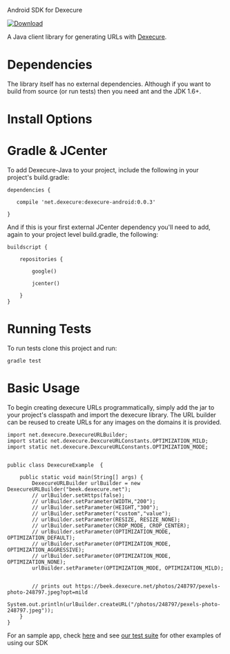 Android SDK for Dexecure

[ ![Download](https://api.bintray.com/packages/dexecure/maven/dexecure-android/images/download.svg?version=0.0.3) ](https://bintray.com/dexecure/maven/dexecure-android/0.0.1/link)


A Java client library for generating URLs with [Dexecure](https://dexecure.com).

# Dependencies

The library itself has no external dependencies. Although if you want to build from source (or run tests) then you need ant and the JDK 1.6+.

# Install Options

# Gradle & JCenter
To add Dexecure-Java to your project, include the following in your project's build.gradle:

```
dependencies {

   compile 'net.dexecure:dexecure-android:0.0.3'
  
}
```

And if this is your first external JCenter dependency you'll need to add, again to your project level build.gradle, the following:

```
buildscript {

    repositories {
    
        google()
        
        jcenter()
        
    }
}
```

# Running Tests

To run tests clone this project and run:

```gradle test```

# Basic Usage

To begin creating dexecure URLs programmatically, simply add the jar to your project's classpath and import the dexecure library. The URL builder can be reused to create URLs for any images on the domains it is provided.

```
import net.dexecure.DexecureURLBuilder;
import static net.dexecure.DexcureURLConstants.OPTIMIZATION_MILD;
import static net.dexecure.DexcureURLConstants.OPTIMIZATION_MODE;


public class DexecureExample  {

    public static void main(String[] args) {
        DexecureURLBuilder urlBuilder = new DexecureURLBuilder("beek.dexecure.net");
        // urlBuilder.setHttps(false);
        // urlBuilder.setParameter(WIDTH,"200");
        // urlBuilder.setParameter(HEIGHT,"300");
        // urlBuilder.setParameter("custom","value");
        // urlBuilder.setParameter(RESIZE, RESIZE_NONE);
        // urlBuilder.setParameter(CROP_MODE, CROP_CENTER);
        // urlBuilder.setParameter(OPTIMIZATION_MODE, OPTIMIZATION_DEFAULT);
        // urlBuilder.setParameter(OPTIMIZATION_MODE, OPTIMIZATION_AGGRESSIVE);
        // urlBuilder.setParameter(OPTIMIZATION_MODE, OPTIMIZATION_NONE);
        urlBuilder.setParameter(OPTIMIZATION_MODE, OPTIMIZATION_MILD);


        // prints out https://beek.dexecure.net/photos/248797/pexels-photo-248797.jpeg?opt=mild
        System.out.println(urlBuilder.createURL("/photos/248797/pexels-photo-248797.jpeg"));
    }
}
```

For an sample app, check [here](https://github.com/Dexecure/android-sdk/tree/master/app) and see [our test suite](https://github.com/Dexecure/android-sdk/blob/master/lib/src/test/java/net/dexecure/UnitTest.java) for other examples of using our SDK
